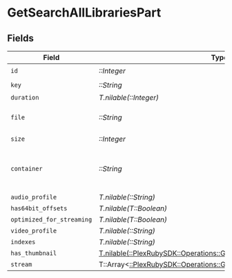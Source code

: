 # GetSearchAllLibrariesPart


## Fields

| Field                                                                                                                                   | Type                                                                                                                                    | Required                                                                                                                                | Description                                                                                                                             | Example                                                                                                                                 |
| --------------------------------------------------------------------------------------------------------------------------------------- | --------------------------------------------------------------------------------------------------------------------------------------- | --------------------------------------------------------------------------------------------------------------------------------------- | --------------------------------------------------------------------------------------------------------------------------------------- | --------------------------------------------------------------------------------------------------------------------------------------- |
| `id`                                                                                                                                    | *::Integer*                                                                                                                             | :heavy_check_mark:                                                                                                                      | N/A                                                                                                                                     | 119542                                                                                                                                  |
| `key`                                                                                                                                   | *::String*                                                                                                                              | :heavy_check_mark:                                                                                                                      | N/A                                                                                                                                     | /library/parts/119542/1680457526/file.mkv                                                                                               |
| `duration`                                                                                                                              | *T.nilable(::Integer)*                                                                                                                  | :heavy_minus_sign:                                                                                                                      | N/A                                                                                                                                     | 11558112                                                                                                                                |
| `file`                                                                                                                                  | *::String*                                                                                                                              | :heavy_check_mark:                                                                                                                      | N/A                                                                                                                                     | /movies/Avatar The Way of Water (2022)/Avatar.The.Way.of.Water.2022.2160p.WEB-DL.DDP5.1.Atmos.DV.HDR10.HEVC-CMRG.mkv                    |
| `size`                                                                                                                                  | *::Integer*                                                                                                                             | :heavy_check_mark:                                                                                                                      | N/A                                                                                                                                     | 36158371307                                                                                                                             |
| `container`                                                                                                                             | *::String*                                                                                                                              | :heavy_check_mark:                                                                                                                      | The container format of the media file.<br/>                                                                                            | mkv                                                                                                                                     |
| `audio_profile`                                                                                                                         | *T.nilable(::String)*                                                                                                                   | :heavy_minus_sign:                                                                                                                      | N/A                                                                                                                                     | dts                                                                                                                                     |
| `has64bit_offsets`                                                                                                                      | *T.nilable(T::Boolean)*                                                                                                                 | :heavy_minus_sign:                                                                                                                      | N/A                                                                                                                                     | false                                                                                                                                   |
| `optimized_for_streaming`                                                                                                               | *T.nilable(T::Boolean)*                                                                                                                 | :heavy_minus_sign:                                                                                                                      | N/A                                                                                                                                     | false                                                                                                                                   |
| `video_profile`                                                                                                                         | *T.nilable(::String)*                                                                                                                   | :heavy_minus_sign:                                                                                                                      | N/A                                                                                                                                     | main 10                                                                                                                                 |
| `indexes`                                                                                                                               | *T.nilable(::String)*                                                                                                                   | :heavy_minus_sign:                                                                                                                      | N/A                                                                                                                                     | sd                                                                                                                                      |
| `has_thumbnail`                                                                                                                         | [T.nilable(::PlexRubySDK::Operations::GetSearchAllLibrariesHasThumbnail)](../../models/operations/getsearchalllibrarieshasthumbnail.md) | :heavy_minus_sign:                                                                                                                      | N/A                                                                                                                                     | 1                                                                                                                                       |
| `stream`                                                                                                                                | T::Array<[::PlexRubySDK::Operations::GetSearchAllLibrariesStream](../../models/operations/getsearchalllibrariesstream.md)>              | :heavy_minus_sign:                                                                                                                      | N/A                                                                                                                                     |                                                                                                                                         |